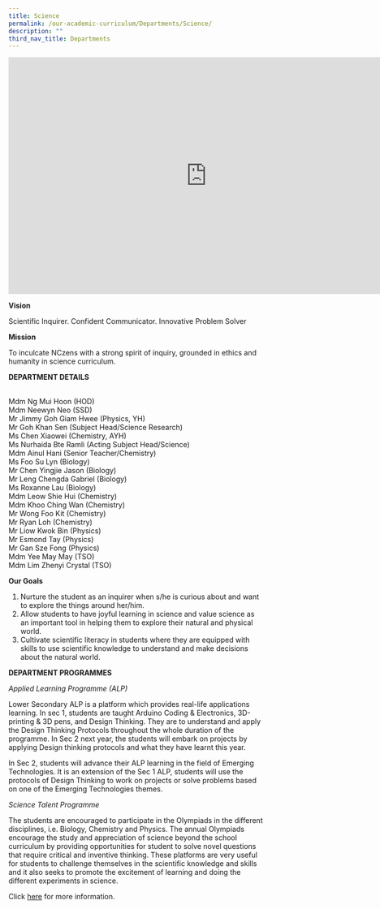 ```yaml
---
title: Science
permalink: /our-academic-curriculum/Departments/Science/
description: ""
third_nav_title: Departments
---
```

<iframe allowfullscreen="true" height="467" width="780" frameborder="0" src="https://docs.google.com/presentation/d/e/2PACX-1vRSmc6PldOj9bSdiXPIlEj72ICfE-ODXOqYfdiRmWJKw_241Kie6fUn1AAafd0JWSU3QDkkp9_orSaQ/embed?start=true&amp;loop=true&amp;delayms=5000"></iframe>

**Vision**

Scientific Inquirer. Confident Communicator. Innovative Problem Solver
  

**Mission**

To inculcate NCzens with a strong spirit of inquiry, grounded in ethics and humanity in science curriculum.

**DEPARTMENT DETAILS**

<br>Mdm Ng Mui Hoon (HOD)
<br>Mdm Neewyn Neo (SSD)
<br>Mr Jimmy Goh Giam Hwee (Physics, YH)
<br>Mr Goh Khan Sen (Subject Head/Science Research)
<br>Ms Chen Xiaowei (Chemistry, AYH)
<br>Ms Nurhaida Bte Ramli (Acting Subject Head/Science)
<br>Mdm Ainul Hani (Senior Teacher/Chemistry)
<br>Ms Foo Su Lyn (Biology)
<br>Mr Chen Yingjie Jason (Biology)
<br>Mr Leng Chengda Gabriel (Biology)
<br>Ms Roxanne Lau (Biology)
<br>Mdm Leow Shie Hui (Chemistry)
<br>Mdm Khoo Ching Wan (Chemistry)
<br>Mr Wong Foo Kit (Chemistry)
<br>Mr Ryan Loh (Chemistry)
<br>Mr Liow Kwok Bin (Physics)
<br>Mr Esmond Tay (Physics)
<br>Mr Gan Sze Fong (Physics)
<br>Mdm Yee May May (TSO)
<br>Mdm Lim Zhenyi Crystal (TSO)


**Our Goals**

1.  Nurture the student as an inquirer when s/he is curious about and want to explore the things around her/him.
2.  Allow students to have joyful learning in science and value science as an important tool in helping them to explore their natural and physical world.
3.  Cultivate scientific literacy in students where they are equipped with skills to use scientific knowledge to understand and make decisions about the natural world.

**DEPARTMENT PROGRAMMES**

_Applied Learning Programme (ALP)_

Lower Secondary ALP is a platform which provides real-life applications learning. In sec 1, students are taught Arduino Coding &amp; Electronics, 3D-printing &amp; 3D pens, and Design Thinking. They are to understand and apply the Design Thinking Protocols throughout the whole duration of the programme. In Sec 2 next year, the students will embark on projects by applying Design thinking protocols and what they have learnt this year.

In Sec 2, students will advance their ALP learning in the field of Emerging Technologies. It is an extension of the Sec 1 ALP, students will use the protocols of Design Thinking to work on projects or solve problems based on one of the Emerging Technologies themes.

_Science Talent Programme_

The students are encouraged to participate in the Olympiads in the different disciplines, i.e. Biology, Chemistry and Physics. The annual Olympiads encourage the study and appreciation of science beyond the school curriculum by providing opportunities for student to solve novel questions that require critical and inventive thinking. These platforms are very useful for students to challenge themselves in the scientific knowledge and skills and it also seeks to promote the excitement of learning and doing the different experiments in science.

  

Click&nbsp;[here](/our-talent-development/Department-Talent-Programmes/Science-Talent-Programme)&nbsp;for more information.